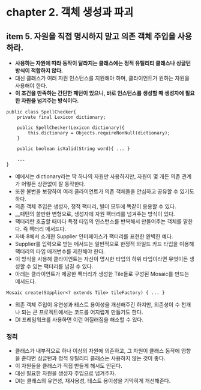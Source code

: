# chapter 2. 객체 생성과 파괴 

## item 5. 자원을 직접 명시하지 말고 의존 객체 주입을 사용하라.

* __사용하는 자원에 따라 동작이 달라지는 클래스에는 정적 유틸리티 클래스나 싱글턴 방식이 적합하지 않다.__
* 대신 클래스가 여러 자원 인스턴스를 지원해야 하며, 클라이언트가 원하는 자원을 사용해야 한다.
* __이 조건을 만족하는 간단한 패턴이 있으니, 바로 인스턴스를 생성할 때 생성자에 필요한 자원을 넘겨주는 방식이다.__

```
public class SpellChecker{
    private final Lexicon dictionary;
    
    public SpellChecker(Lexicon dictionary){
        this.dictionary = Objects.requireNonNull(dictionary);
    }
    
    public boolean isValid(String word){ ... }
    
    ...
}
```

* 예에서는 dictionary라는 딱 하나의 자원만 사용하지만, 자원이 몇 개든 의존 관계가 어떻든 상관없이 잘 동작한다.
* 또한 불변을 보장하여 여러 클라이언트가 의존 객체들을 안심하고 공유할 수 있기도 하다.
* 의존 객체 주입은 생성자, 정적 팩터리, 빌더 모두에 똑같이 응용할 수 있다.
* __패턴의 쓸만한 변형으로, 생성자에 자원 팩터리를 넘겨주는 방식이 있다.
* 팩터리란 호출할 때마다 특정 타입의 인스턴스를 반복해서 만들어주는 객체를 말한다. 즉 팩터리 메서드다.
* 자바 8에서 소개한 Supplier<T> 인터페이스가 팩터리를 표현한 완벽한 예다.
* Supplier<T>를 입력으로 받는 메서드는 일반적으로 한정적 와일드 카드 타입을 이용해 팩터리의 타입 매개변수를 제한해야 한다.
* 이 방식을 사용해 클라이언트는 자신이 명시한 타입의 하위 타입이라면 무엇이든 생성할 수 있는 팩터리를 넘길 수 있다.
* 아래는 클라이언트가 제공한 팩터리가 생성한 Tile들로 구성된 Mosaic를 만드는 메서드다.

```
Mosaic create(SUpplier<? extends Tile> tileFactory) { ... }
```

* 의존 객체 주입이 유연성과 테스트 용이성을 개선해주긴 하지만, 의존성이 수 천개나 되는 큰 프로젝트에서는 코드를 어지럽게 만들기도 한다.
* DI 프레임워크를 사용하면 이런 어질러짐을 해소할 수 있다.

### 정리

* 클래스가 내부적으로 하나 이상의 자원에 의존하고, 그 자원이 클래스 동작에 영향을 준다면 싱글턴과 정적 유틸리티 클래스는 사용하지 않는 것이 좋다.
* 이 자원들을 클래스가 직접 만들게 해서도 안된다.
* 대신 필요한 자원을 생성자 주입으로 넘겨주자.
* DI는 클래스의 유연성, 재사용성, 테스트 용이성을 기막히게 개선해준다.

